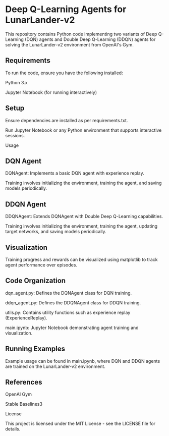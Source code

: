 # Deep Q-Learning Agents for LunarLander-v2
This repository contains Python code implementing two variants of Deep Q-Learning (DQN) agents and Double Deep Q-Learning (DDQN) agents for solving the LunarLander-v2 environment from OpenAI's Gym.

## Requirements
To run the code, ensure you have the following installed:

Python 3.x

Jupyter Notebook (for running interactively)

## Setup

Ensure dependencies are installed as per requirements.txt.

Run Jupyter Notebook or any Python environment that supports interactive sessions.

Usage
## DQN Agent
DQNAgent: Implements a basic DQN agent with experience replay.

Training involves initializing the environment, training the agent, and saving models periodically.
## DDQN Agent
DDQNAgent: Extends DQNAgent with Double Deep Q-Learning capabilities.

Training involves initializing the environment, training the agent, updating target networks, and saving models periodically.
## Visualization
Training progress and rewards can be visualized using matplotlib to track agent performance over episodes.
## Code Organization
dqn_agent.py: Defines the DQNAgent class for DQN training.

ddqn_agent.py: Defines the DDQNAgent class for DDQN training.

utils.py: Contains utility functions such as experience replay (ExperienceReplay).

main.ipynb: Jupyter Notebook demonstrating agent training and visualization.
## Running Examples
Example usage can be found in main.ipynb, where DQN and DDQN agents are trained on the LunarLander-v2 environment.

## References
OpenAI Gym

Stable Baselines3

License

This project is licensed under the MIT License - see the LICENSE file for details.
